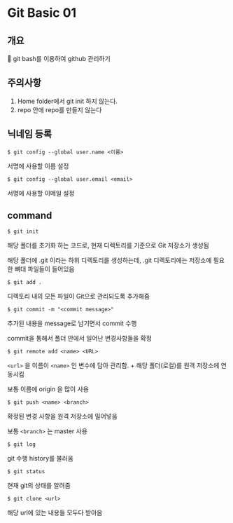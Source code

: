 # Git Basic 01

## 개요

:green_apple: git bash를 이용하여 github 관리하기 



## 주의사항

1. Home folder에서 git init 하지 않는다.
2. repo 안에 repo를 만들지 않는다



## 닉네임 등록

```
$ git config --global user.name <이름>
```

 서명에 사용할 이름 설정

```
$ git config --global user.email <email>
```

 서명에 사용할 이메일 설정



## command

```
$ git init
```

  해당 폴더를 초기화 하는 코드로, 현재 디렉토리를 기준으로 Git 저장소가 생성됨

  해당 폴더에  .git 이라는 하위 디렉토리를 생성하는데,  .git 디렉토리에는 저장소에 필요한 뼈대 파일들이 들어있음


```
$ git add .
```
   디렉토리 내의 모든 파일이 Git으로 관리되도록 추가해줌


```
$ git commit -m "<commit message>"
```
  추가된 내용을 message로 남기면서 commit 수행

  commit을 통해서 폴더 안에서 일어난 변경사항들을 확정


```
$ git remote add <name> <URL>
```
`<url>` 을 이름이 `<name>` 인 변수에 담아 관리함.   + 해당 폴더(로컬)를 원격 저장소에 연동시킴

 보통 이름에 origin 을 많이 사용


```
$ git push <name> <branch>
```
  확정된 변경 사항을 원격 저장소에 밀어넣음

 보통 `<branch>` 는 master 사용


```
$ git log 
```
   git 수행 history를 불러옴


```
$ git status
```

  현재 git의 상태를 알려줌

```
$ git clone <url>
```

  해당 url에 있는 내용들 모두다 받아옴
